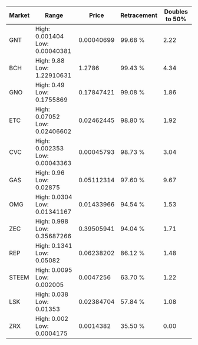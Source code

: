 | Market | Range | Price| Retracement | Doubles to 50% |
| --- | --- | --- | --- | --- |
| GNT | High: 0.001404<br />Low: 0.00040381 | 0.00040699 | 99.68 % | 2.22 |
| BCH | High: 9.88<br />Low: 1.22910631 | 1.2786 | 99.43 % | 4.34 |
| GNO | High: 0.49<br />Low: 0.1755869 | 0.17847421 | 99.08 % | 1.86 |
| ETC | High: 0.07052<br />Low: 0.02406602 | 0.02462445 | 98.80 % | 1.92 |
| CVC | High: 0.002353<br />Low: 0.00043363 | 0.00045793 | 98.73 % | 3.04 |
| GAS | High: 0.96<br />Low: 0.02875 | 0.05112314 | 97.60 % | 9.67 |
| OMG | High: 0.0304<br />Low: 0.01341167 | 0.01433966 | 94.54 % | 1.53 |
| ZEC | High: 0.998<br />Low: 0.35687266 | 0.39505941 | 94.04 % | 1.71 |
| REP | High: 0.1341<br />Low: 0.05082 | 0.06238202 | 86.12 % | 1.48 |
| STEEM | High: 0.0095<br />Low: 0.002005 | 0.0047256 | 63.70 % | 1.22 |
| LSK | High: 0.038<br />Low: 0.01353 | 0.02384704 | 57.84 % | 1.08 |
| ZRX | High: 0.002<br />Low: 0.0004175 | 0.0014382 | 35.50 % | 0.00 |
